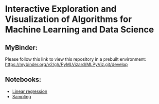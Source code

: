 # Interactive Exploration and Visualization of Algorithms for Machine Learning and Data Science
## MyBinder:
Please follow this link to view this repository in a prebuilt environment:
https://mybinder.org/v2/gh/PyMLVizard/MLPyViz.git/develop

## Notebooks:
* [Linear regression](notebooks/LinearRegression.ipynb)
* [Sampling](notebooks/Sampling_Index.ipynb)

